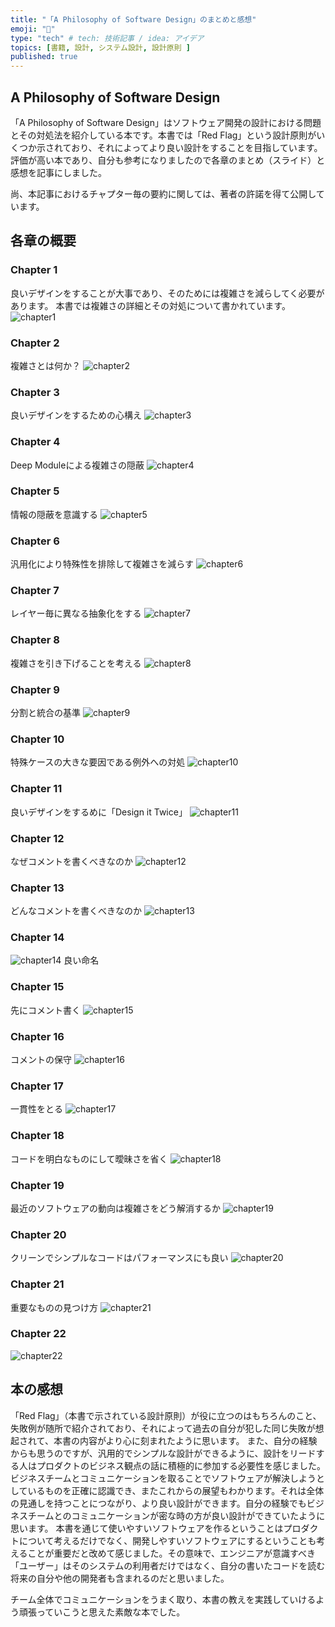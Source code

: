 ```yaml
---
title: "「A Philosophy of Software Design」のまとめと感想"
emoji: "🎨"
type: "tech" # tech: 技術記事 / idea: アイデア
topics: [書籍, 設計, システム設計, 設計原則 ]
published: true
---
```


## A Philosophy of Software Design
「A Philosophy of Software Design」はソフトウェア開発の設計における問題とその対処法を紹介している本です。本書では「Red Flag」という設計原則がいくつか示されており、それによってより良い設計をすることを目指しています。
評価が高い本であり、自分も参考になりましたので各章のまとめ（スライド）と感想を記事にしました。

尚、本記事におけるチャプター毎の要約に関しては、著者の許諾を得て公開しています。

## 各章の概要

### Chapter 1
良いデザインをすることが大事であり、そのためには複雑さを減らしてく必要があります。
本書では複雑さの詳細とその対処について書かれています。
![chapter1](/images/APOSD-001.png)

### Chapter 2
複雑さとは何か？
![chapter2](/images/APOSD-002.png)

### Chapter 3
良いデザインをするための心構え
![chapter3](/images/APOSD-003.png)

### Chapter 4
Deep Moduleによる複雑さの隠蔽
![chapter4](/images/APOSD-004.png)

### Chapter 5
情報の隠蔽を意識する
![chapter5](/images/APOSD-005.png)

### Chapter 6
汎用化により特殊性を排除して複雑さを減らす
![chapter6](/images/APOSD-006.png)

### Chapter 7
レイヤー毎に異なる抽象化をする
![chapter7](/images/APOSD-007.png)

### Chapter 8
複雑さを引き下げることを考える
![chapter8](/images/APOSD-008.png)

### Chapter 9
分割と統合の基準
![chapter9](/images/APOSD-009.png)

### Chapter 10
特殊ケースの大きな要因である例外への対処
![chapter10](/images/APOSD-010.png)

### Chapter 11
良いデザインをするめに「Design it Twice」
![chapter11](/images/APOSD-011.png)

### Chapter 12
なぜコメントを書くべきなのか
![chapter12](/images/APOSD-012.png)

### Chapter 13
どんなコメントを書くべきなのか
![chapter13](/images/APOSD-013.png)

### Chapter 14
![chapter14](/images/APOSD-014.png)
良い命名

### Chapter 15
先にコメント書く
![chapter15](/images/APOSD-015.png)

### Chapter 16
コメントの保守
![chapter16](/images/APOSD-016.png)

### Chapter 17
一貫性をとる
![chapter17](/images/APOSD-017.png)

### Chapter 18
コードを明白なものにして曖昧さを省く
![chapter18](/images/APOSD-018.png)

### Chapter 19
最近のソフトウェアの動向は複雑さをどう解消するか
![chapter19](/images/APOSD-019.png)

### Chapter 20
クリーンでシンプルなコードはパフォーマンスにも良い
![chapter20](/images/APOSD-020.png)

### Chapter 21
重要なものの見つけ方
![chapter21](/images/APOSD-021.png)

### Chapter 22
![chapter22](/images/APOSD-022.png)

## 本の感想

「Red Flag」（本書で示されている設計原則）が役に立つのはもちろんのこと、失敗例が随所で紹介されており、それによって過去の自分が犯した同じ失敗が想起されて、本書の内容がより心に刻まれたように思います。
また、自分の経験からも思うのですが、汎用的でシンプルな設計ができるように、設計をリードする人はプロダクトのビジネス観点の話に積極的に参加する必要性を感じました。ビジネスチームとコミュニケーションを取ることでソフトウェアが解決しようとしているものを正確に認識でき、またこれからの展望もわかります。それは全体の見通しを持つことにつながり、より良い設計ができます。自分の経験でもビジネスチームとのコミュニケーションが密な時の方が良い設計ができていたように思います。
本書を通じて使いやすいソフトウェアを作るということはプロダクトについて考えるだけでなく、開発しやすいソフトウェアにするということも考えることが重要だと改めて感じました。その意味で、エンジニアが意識すべき「ユーザー」はそのシステムの利用者だけではなく、自分の書いたコードを読む将来の自分や他の開発者も含まれるのだと思いました。

チーム全体でコミュニケーションをうまく取り、本書の教えを実践していけるよう頑張っていこうと思えた素敵な本でした。